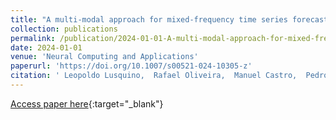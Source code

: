 ```yaml
---
title: "A multi-modal approach for mixed-frequency time series forecasting"
collection: publications
permalink: /publication/2024-01-01-A-multi-modal-approach-for-mixed-frequency-time-series-forecasting
date: 2024-01-01
venue: 'Neural Computing and Applications'
paperurl: 'https://doi.org/10.1007/s00521-024-10305-z'
citation: ' Leopoldo Lusquino,  Rafael Oliveira,  Manuel Castro,  Pedro Ribeiro,  Augusto Lustosa,  Marcelo Zampieri,  Oscar Linares,  Renato Moura,  Elayne Morais,  Murilo Amaral,  Soroor Salavati,  Ashish Loomba,  Ahmed Esmin,  Maiara Gon{\c{c}}alves,  Denis Schiozer,  Alexandre Ferreira,  Alessandra Dav{\&apos;o}lio,  Anderson Rocha, &quot;A multi-modal approach for mixed-frequency time series forecasting.&quot; Neural Computing and Applications, 2024.'
---
```

[Access paper here](https://doi.org/10.1007/s00521-024-10305-z){:target="_blank"}
